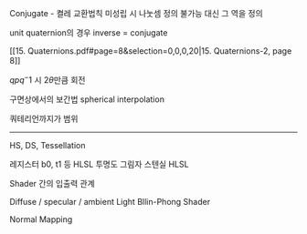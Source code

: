Conjugate - 켤레
교환법칙 미성립 시 나눗셈 정의 불가능
대신 그 역을 정의

unit quaternion의 경우 inverse = conjugate

[[15. Quaternions.pdf#page=8&selection=0,0,0,20|15. Quaternions-2, page 8]]

$qpq^-1$ 시 2$\theta$만큼 회전

구면상에서의 보간법
spherical interpolation

쿼테리언까지가 범위

---
HS, DS, Tessellation



레지스터 b0, t1 등
HLSL 투명도
그림자 스텐실 HLSL

Shader 간의 입출력 관계

Diffuse / specular / ambient Light
Bllin-Phong Shader

Normal Mapping